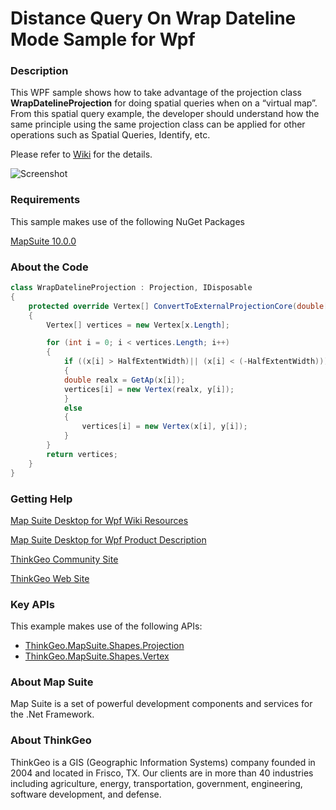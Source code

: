 # Distance Query On Wrap Dateline Mode Sample for Wpf

### Description

This WPF sample shows how to take advantage of the projection class **WrapDatelineProjection** for doing spatial queries when on a “virtual map”. From this spatial query example, the developer should understand how the same principle using the same projection class can be applied for other operations such as Spatial Queries, Identify, etc.

Please refer to [Wiki](http://wiki.thinkgeo.com/wiki/map_suite_desktop_for_wpf) for the details.

![Screenshot](https://gitlab.com/thinkgeo/public/thinkgeo-desktop-maps/-/raw/support/v10/samples/wpf/DistanceQuerryOnWrapDateLineModeSample/Screenshot.gif)

### Requirements
This sample makes use of the following NuGet Packages

[MapSuite 10.0.0](https://www.nuget.org/packages?q=ThinkGeo)

### About the Code
```csharp
class WrapDatelineProjection : Projection, IDisposable
{
    protected override Vertex[] ConvertToExternalProjectionCore(double[] x, double[] y)
    {
        Vertex[] vertices = new Vertex[x.Length];

        for (int i = 0; i < vertices.Length; i++)
        {
            if ((x[i] > HalfExtentWidth)|| (x[i] < (-HalfExtentWidth)))
            {
            double realx = GetAp(x[i]);
            vertices[i] = new Vertex(realx, y[i]);
            }
            else
            {
                vertices[i] = new Vertex(x[i], y[i]);
            }
        }
        return vertices;
    }
}
```
### Getting Help

[Map Suite Desktop for Wpf Wiki Resources](http://wiki.thinkgeo.com/wiki/map_suite_desktop_for_wpf)

[Map Suite Desktop for Wpf Product Description](https://thinkgeo.com/ui-controls#desktop-platforms)

[ThinkGeo Community Site](http://community.thinkgeo.com/)

[ThinkGeo Web Site](http://www.thinkgeo.com)

### Key APIs
This example makes use of the following APIs:

- [ThinkGeo.MapSuite.Shapes.Projection](http://wiki.thinkgeo.com/wiki/api/thinkgeo.mapsuite.shapes.projection)
- [ThinkGeo.MapSuite.Shapes.Vertex](http://wiki.thinkgeo.com/wiki/api/thinkgeo.mapsuite.shapes.vertex)

### About Map Suite
Map Suite is a set of powerful development components and services for the .Net Framework.

### About ThinkGeo
ThinkGeo is a GIS (Geographic Information Systems) company founded in 2004 and located in Frisco, TX. Our clients are in more than 40 industries including agriculture, energy, transportation, government, engineering, software development, and defense.
